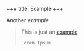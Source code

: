 +++
title: Example
+++

Another _example_

> This is just an [example](http://example.com)
>
> `Lorem Ipsum`
